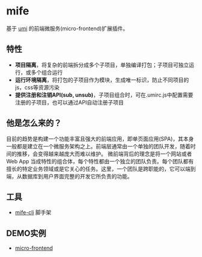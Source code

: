 # mife

基于 [umi](https://umijs.org/) 的前端微服务(micro-frontend)扩展插件。

## 特性

* **项目隔离**，将复杂的前端拆分成多个子项目，单独编译打包；子项目可独立运行，或多个组合运行
* **运行环境隔离**，将打包的子项目作为模块，生成唯一标识，防止不同项目的js，css等资源污染
* **提供注册和注销API(sub, unsub)**，子项目组合时，可在.umirc.js中配置需要注册的子项目，也可以通过API自动注册子项目

## 他是怎么来的？

目前的趋势是构建一个功能丰富且强大的前端应用，即单页面应用(SPA)，其本身一般都是建立在一个微服务架构之上。前端层通常由一个单独的团队开发，随着时间的推移，会变得越来越庞大而难以维护。
微前端背后的理念是将一个网站或者 Web App 当成特性的组合体，每个特性都由一个独立的团队负责。每个团队都有擅长的特定业务领域或是它关心的任务。这里，一个团队是跨职能的，它可以端到端，从数据库到用户界面完整的开发它所负责的功能。

## 工具
* [mife-cli](https://github.com/lsqaisen/mife-cli) 脚手架

## DEMO实例

* [micro-frontend](https://github.com/lsqaisen/micro-frontend)